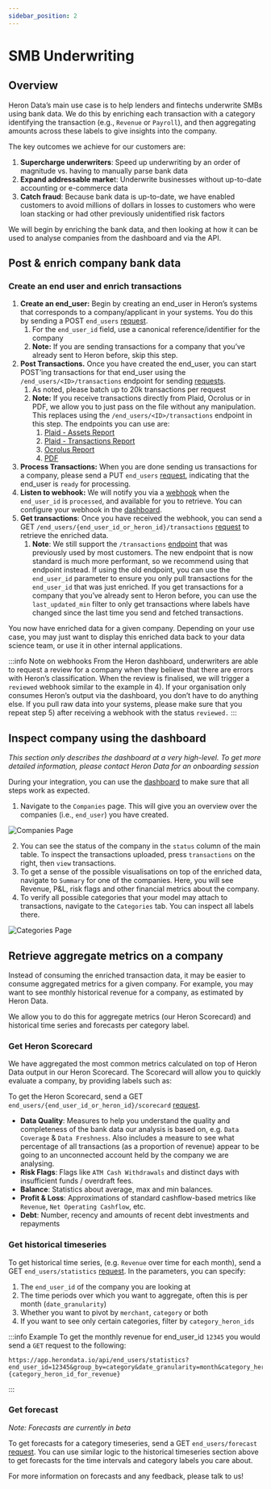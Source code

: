 ```yaml
---
sidebar_position: 2
---
```


# SMB Underwriting

## Overview

Heron Data’s main use case is to help lenders and fintechs underwrite SMBs using bank data. We do this by enriching each transaction with a category identifying the transaction (e.g., `Revenue` or `Payroll`), and then aggregating amounts across these labels to give insights into the company.

The key outcomes we achieve for our customers are:

1. **Supercharge underwriters**: Speed up underwriting by an order of magnitude vs. having to manually parse bank data
2. **Expand addressable marke**t: Underwrite businesses without up-to-date accounting or e-commerce data
3. **Catch fraud**: Because bank data is up-to-date, we have enabled customers to avoid millions of dollars in losses to customers who were loan stacking or had other previously unidentified risk factors

We will begin by enriching the bank data, and then looking at how it can be used to analyse companies from the dashboard and via the API.

## Post & enrich company bank data

### Create an end user and enrich transactions

1. **Create an end_user:** Begin by creating an end_user in Heron’s systems that corresponds to a company/applicant in your systems. You do this by sending a POST `end_users` [request](https://docs.herondata.io/api#tag/EndUsers/paths/~1api~1end_users/post).
   1. For the `end_user_id` field, use a canonical reference/identifier for the company
   2. **Note:** If you are sending transactions for a company that you’ve already sent to Heron before, skip this step.
2. **Post Transactions.** Once you have created the end_user, you can start POST’ing transactions for that end_user using the `/end_users/<ID>/transactions` endpoint for sending [requests](https://docs.herondata.io/api#tag/Transactions/paths/~1api~1end_users~1%7Bend_user_id_or_heron_id%7D~1transactions/post).
   1. As noted, please batch up to 20k transactions per request
   1. **Note:** If you receive transactions directly from Plaid, Ocrolus or in PDF, we allow you to just pass on the file without any manipulation. This replaces using the `/end_users/<ID>/transactions` endpoint in this step. The endpoints you can use are:
      1. [Plaid - Assets Report](https://docs.herondata.io/api#tag/EndUserIntegrations/paths/~1api~1end_users~1{end_user_id_or_heron_id}~1plaid~1assets/post)
      2. [Plaid - Transactions Report](https://docs.herondata.io/api#tag/EndUserIntegrations/paths/~1api~1end_users~1{end_user_id_or_heron_id}~1plaid~1transactions/post)
      3. [Ocrolus Report](https://docs.herondata.io/api#tag/EndUserIntegrations/paths/~1api~1end_users~1{end_user_id_or_heron_id}~1ocrolus/post)
      4. [PDF](https://docs.herondata.io/api#tag/EndUserIntegrations/paths/~1api~1end_users~1{end_user_id_or_heron_id}~1pdfs~1v1/post)
3. **Process Transactions:** When you are done sending us transactions for a company, please send a PUT `end_users` [request](https://docs.herondata.io/api#tag/EndUsers/paths/~1api~1end_users/put), indicating that the end_user is `ready` for processing.
4. **Listen to webhook:** We will notify you via a [webhook](/webhooks) when the `end_user_id` is `processed`, and available for you to retrieve. You can configure your webhook in the [dashboard](https://dashboard.herondata.io/).
5. **Get transactions**: Once you have received the webhook, you can send a GET `/end_users/{end_user_id_or_heron_id}/transactions` [request](https://docs.herondata.io/api#tag/Transactions/paths/~1api~1end_users~1{end_user_id_or_heron_id}~1transactions/get) to retrieve the enriched data.
   1. **Note**: We still support the `/transactions` [endpoint](https://docs.herondata.io/api#tag/Transactions/paths/~1api~1transactions/get) that was previously used by most customers. The new endpoint that is now standard is much more performant, so we recommend using that endpoint instead. If using the old endpoint, you can use the `end_user_id` parameter to ensure you only pull transactions for the `end_user_id` that was just enriched. If you get transactions for a company that you’ve already sent to Heron before, you can use the `last_updated_min` filter to only get transactions where labels have changed since the last time you send and fetched transactions.

You now have enriched data for a given company. Depending on your use case, you may just want to display this enriched data back to your data science team, or use it in other internal applications.

:::info Note on webhooks
From the Heron dashboard, underwriters are able to request a review for a
company when they believe that there are errors with Heron’s classification.
When the review is finalised, we will trigger a `reviewed` webhook similar to
the example in 4). If your organisation only consumes Heron’s output via the
dashboard, you don’t have to do anything else. If you pull raw data into your
systems, please make sure that you repeat step 5) after receiving a webhook
with the status `reviewed.`
:::

## Inspect company using the dashboard

_This section only describes the dashboard at a very high-level. To get more detailed information, please contact Heron Data for an onboarding session_

During your integration, you can use the [dashboard](https://dashboard.herondata.io/) to make sure that all steps work as expected.

1. Navigate to the `Companies` page. This will give you an overview over the companies (i.e., `end_user`) you have created.

![Companies Page](/img/dashboard_companies_page.png)

2. You can see the status of the company in the `status` column of the main table. To inspect the transactions uploaded, press `transactions` on the right, then `view` transactions.
3. To get a sense of the possible visualisations on top of the enriched data, navigate to `Summary` for one of the companies. Here, you will see Revenue, P&L, risk flags and other financial metrics about the company.
4. To verify all possible categories that your model may attach to transactions, navigate to the `Categories` tab. You can inspect all labels there.

![Categories Page](/img/dashboard_categories_page.png)

## Retrieve aggregate metrics on a company

Instead of consuming the enriched transaction data, it may be easier to consume aggregated metrics for a given company. For example, you may want to see monthly historical revenue for a company, as estimated by Heron Data.

We allow you to do this for aggregate metrics (our Heron Scorecard) and historical time series and forecasts per category label.

### Get Heron Scorecard

We have aggregated the most common metrics calculated on top of Heron Data output in our Heron Scorecard. The Scorecard will allow you to quickly evaluate a company, by providing labels such as:

To get the Heron Scorecard, send a GET `end_users/{end_user_id_or_heron_id}/scorecard` [request](https://docs.herondata.io/api#tag/EndUsers/paths/~1api~1end_users~1{end_user_id_or_heron_id}~1scorecard/get).

- **Data Quality**: Measures to help you understand the quality and completeness of the bank data our analysis is based on, e.g. `Data Coverage` & `Data Freshness`. Also includes a measure to see what percentage of all transactions (as a proportion of revenue) appear to be going to an unconnected account held by the company we are analysing.
- **Risk Flags**: Flags like `ATM Cash Withdrawals` and distinct days with insufficient funds / overdraft fees.
- **Balance**: Statistics about average, max and min balances.
- **Profit & Loss**: Approximations of standard cashflow-based metrics like `Revenue`, `Net Operating Cashflow`, etc.
- **Debt**: Number, recency and amounts of recent debt investments and repayments

### Get historical timeseries

To get historical time series, (e.g. `Revenue` over time for each month), send a GET `end_users/statistics` [request](https://docs.herondata.io/api#tag/EndUsers/paths/~1api~1end_users~1statistics/get). In the parameters, you can specify:

1. The `end_user_id` of the company you are looking at
2. The time periods over which you want to aggregate, often this is per month (`date_granularity`)
3. Whether you want to pivot by `merchant`, `category` or both
4. If you want to see only certain categories, filter by `category_heron_ids`

:::info Example
To get the monthly revenue for end_user_id `12345` you would send a `GET` request to the following:

```
https://app.herondata.io/api/end_users/statistics?end_user_id=12345&group_by=category&date_granularity=month&category_heron_ids={category_heron_id_for_revenue}
```

:::

### Get forecast

_Note: Forecasts are currently in beta_

To get forecasts for a category timeseries, send a GET `end_users/forecast` [request](https://docs.herondata.io/api#tag/EndUsers/paths/~1api~1end_users~1forecast/get). You can use similar logic to the historical timeseries section above to get forecasts for the time intervals and category labels you care about.

For more information on forecasts and any feedback, please talk to us!

